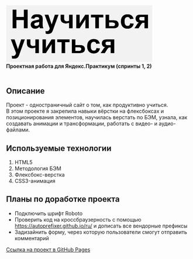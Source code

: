 <img src="./screenshots/how-to-learn.png" alt="Проект: Научиться учиться" width=400 /><br>
**Проектная работа для Яндекс.Практикум (спринты 1, 2)**<br><br>

## Описание
Проект - одностраничный сайт о том, как продуктивно учиться.<br>В этом проекте я закрепила навыки вёрстки на флексбоксах и позиционирования элементов, научилась верстать по БЭМ, узнала, как создавать анимации и трансформации, работать с видео- и аудио-файлами.

## Используемые технологии
1. HTML5
2. Методология БЭМ
3. Флексбокс-верстка
4. CSS3-анимация

## Планы по доработке проекта
* Подключить шрифт Roboto
* Проверить код на кроссбраузерность c помощью https://autoprefixer.github.io/ru/ и дописать все вендорные префиксы
* Задизайнить форму, через которую пользователи смогут отправить комментарий

[Ссылка на проект в GitHub Pages](https://ivkrylova.github.io/how-to-learn/index.html)
